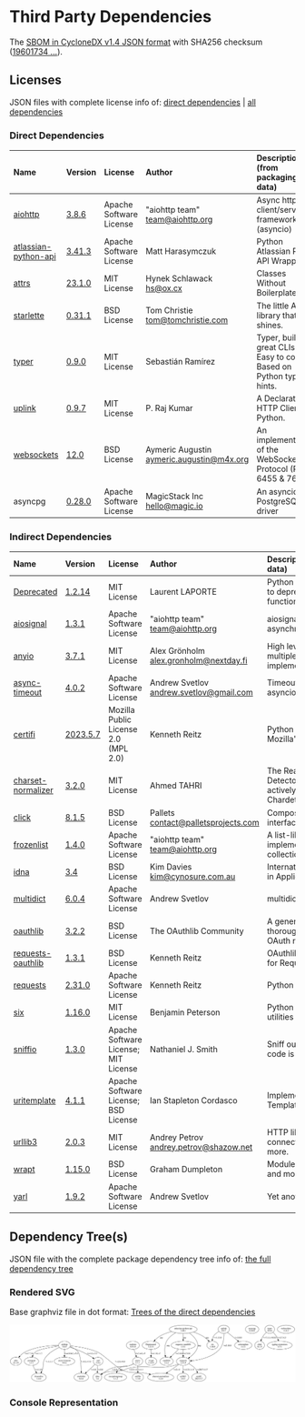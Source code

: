 # Third Party Dependencies

<!--[[[fill sbom_sha256()]]]-->
The [SBOM in CycloneDX v1.4 JSON format](https://git.sr.ht/~sthagen/aikasilta/blob/default/etc/sbom/cdx.json) with SHA256 checksum ([19601734 ...](https://git.sr.ht/~sthagen/aikasilta/blob/default/etc/sbom/cdx.json.sha256 "sha256:196017340f8a1f30ae626267a98a92544e3ddb687b6be8e09e8cde0743b7b993")).
<!--[[[end]]] (checksum: 613492aa7faa25aa25fd3c29fc3b10d6)-->
## Licenses 

JSON files with complete license info of: [direct dependencies](direct-dependency-licenses.json) | [all dependencies](all-dependency-licenses.json)

### Direct Dependencies

<!--[[[fill direct_dependencies_table()]]]-->
| Name                                                                          | Version                                                         | License                 | Author                                      | Description (from packaging data)                                  |
|:------------------------------------------------------------------------------|:----------------------------------------------------------------|:------------------------|:--------------------------------------------|:-------------------------------------------------------------------|
| [aiohttp](https://github.com/aio-libs/aiohttp)                                | [3.8.6](https://pypi.org/project/aiohttp/3.8.6/)                | Apache Software License | "aiohttp team" <team@aiohttp.org>           | Async http client/server framework (asyncio)                       |
| [atlassian-python-api](https://github.com/atlassian-api/atlassian-python-api) | [3.41.3](https://pypi.org/project/atlassian-python-api/3.41.3/) | Apache Software License | Matt Harasymczuk                            | Python Atlassian REST API Wrapper                                  |
| [attrs](https://www.attrs.org/en/stable/changelog.html)                       | [23.1.0](https://pypi.org/project/attrs/23.1.0/)                | MIT License             | Hynek Schlawack <hs@ox.cx>                  | Classes Without Boilerplate                                        |
| [starlette](https://github.com/encode/starlette)                              | [0.31.1](https://pypi.org/project/starlette/0.31.1/)            | BSD License             | Tom Christie <tom@tomchristie.com>          | The little ASGI library that shines.                               |
| [typer](https://github.com/tiangolo/typer)                                    | [0.9.0](https://pypi.org/project/typer/0.9.0/)                  | MIT License             | Sebastián Ramírez                           | Typer, build great CLIs. Easy to code. Based on Python type hints. |
| [uplink](https://uplink.readthedocs.io/)                                      | [0.9.7](https://pypi.org/project/uplink/0.9.7/)                 | MIT License             | P. Raj Kumar                                | A Declarative HTTP Client for Python.                              |
| [websockets](https://github.com/python-websockets/websockets)                 | [12.0](https://pypi.org/project/websockets/12.0/)               | BSD License             | Aymeric Augustin <aymeric.augustin@m4x.org> | An implementation of the WebSocket Protocol (RFC 6455 & 7692)      |
| asyncpg                                                                       | [0.28.0](https://pypi.org/project/asyncpg/0.28.0/)              | Apache Software License | MagicStack Inc <hello@magic.io>             | An asyncio PostgreSQL driver                                       |
<!--[[[end]]] (checksum: fb2a1f48f71e7a3a10e5f94288c78509)-->

### Indirect Dependencies

<!--[[[fill indirect_dependencies_table()]]]-->
| Name                                                                | Version                                                     | License                              | Author                                    | Description (from packaging data)                                                                       |
|:--------------------------------------------------------------------|:------------------------------------------------------------|:-------------------------------------|:------------------------------------------|:--------------------------------------------------------------------------------------------------------|
| [Deprecated](https://github.com/tantale/deprecated)                 | [1.2.14](https://pypi.org/project/Deprecated/1.2.14/)       | MIT License                          | Laurent LAPORTE                           | Python @deprecated decorator to deprecate old python classes, functions or methods.                     |
| [aiosignal](https://github.com/aio-libs/aiosignal)                  | [1.3.1](https://pypi.org/project/aiosignal/1.3.1/)          | Apache Software License              | "aiohttp team" <team@aiohttp.org>         | aiosignal: a list of registered asynchronous callbacks                                                  |
| [anyio](https://anyio.readthedocs.io/en/stable/versionhistory.html) | [3.7.1](https://pypi.org/project/anyio/3.7.1/)              | MIT License                          | Alex Grönholm <alex.gronholm@nextday.fi>  | High level compatibility layer for multiple asynchronous event loop implementations                     |
| [async-timeout](https://github.com/aio-libs/async-timeout)          | [4.0.2](https://pypi.org/project/async-timeout/4.0.2/)      | Apache Software License              | Andrew Svetlov <andrew.svetlov@gmail.com> | Timeout context manager for asyncio programs                                                            |
| [certifi](https://github.com/certifi/python-certifi)                | [2023.5.7](https://pypi.org/project/certifi/2023.5.7/)      | Mozilla Public License 2.0 (MPL 2.0) | Kenneth Reitz                             | Python package for providing Mozilla's CA Bundle.                                                       |
| [charset-normalizer](https://github.com/Ousret/charset_normalizer)  | [3.2.0](https://pypi.org/project/charset-normalizer/3.2.0/) | MIT License                          | Ahmed TAHRI                               | The Real First Universal Charset Detector. Open, modern and actively maintained alternative to Chardet. |
| [click](https://palletsprojects.com/p/click/)                       | [8.1.5](https://pypi.org/project/click/8.1.5/)              | BSD License                          | Pallets <contact@palletsprojects.com>     | Composable command line interface toolkit                                                               |
| [frozenlist](https://github.com/aio-libs/frozenlist)                | [1.4.0](https://pypi.org/project/frozenlist/1.4.0/)         | Apache Software License              | "aiohttp team" <team@aiohttp.org>         | A list-like structure which implements collections.abc.MutableSequence                                  |
| [idna](https://github.com/kjd/idna)                                 | [3.4](https://pypi.org/project/idna/3.4/)                   | BSD License                          | Kim Davies <kim@cynosure.com.au>          | Internationalized Domain Names in Applications (IDNA)                                                   |
| [multidict](https://github.com/aio-libs/multidict)                  | [6.0.4](https://pypi.org/project/multidict/6.0.4/)          | Apache Software License              | Andrew Svetlov                            | multidict implementation                                                                                |
| [oauthlib](https://github.com/oauthlib/oauthlib)                    | [3.2.2](https://pypi.org/project/oauthlib/3.2.2/)           | BSD License                          | The OAuthlib Community                    | A generic, spec-compliant, thorough implementation of the OAuth request-signing logic                   |
| [requests-oauthlib](https://github.com/requests/requests-oauthlib)  | [1.3.1](https://pypi.org/project/requests-oauthlib/1.3.1/)  | BSD License                          | Kenneth Reitz                             | OAuthlib authentication support for Requests.                                                           |
| [requests](https://requests.readthedocs.io)                         | [2.31.0](https://pypi.org/project/requests/2.31.0/)         | Apache Software License              | Kenneth Reitz                             | Python HTTP for Humans.                                                                                 |
| [six](https://github.com/benjaminp/six)                             | [1.16.0](https://pypi.org/project/six/1.16.0/)              | MIT License                          | Benjamin Peterson                         | Python 2 and 3 compatibility utilities                                                                  |
| [sniffio](https://github.com/python-trio/sniffio)                   | [1.3.0](https://pypi.org/project/sniffio/1.3.0/)            | Apache Software License; MIT License | Nathaniel J. Smith                        | Sniff out which async library your code is running under                                                |
| [uritemplate](https://uritemplate.readthedocs.org)                  | [4.1.1](https://pypi.org/project/uritemplate/4.1.1/)        | Apache Software License; BSD License | Ian Stapleton Cordasco                    | Implementation of RFC 6570 URI Templates                                                                |
| [urllib3](https://github.com/urllib3/urllib3/blob/main/CHANGES.rst) | [2.0.3](https://pypi.org/project/urllib3/2.0.3/)            | MIT License                          | Andrey Petrov <andrey.petrov@shazow.net>  | HTTP library with thread-safe connection pooling, file post, and more.                                  |
| [wrapt](https://github.com/GrahamDumpleton/wrapt)                   | [1.15.0](https://pypi.org/project/wrapt/1.15.0/)            | BSD License                          | Graham Dumpleton                          | Module for decorators, wrappers and monkey patching.                                                    |
| [yarl](https://github.com/aio-libs/yarl/)                           | [1.9.2](https://pypi.org/project/yarl/1.9.2/)               | Apache Software License              | Andrew Svetlov                            | Yet another URL library                                                                                 |
<!--[[[end]]] (checksum: cca10dabeaeb915fbc4a9928d9bea343)-->

## Dependency Tree(s)

JSON file with the complete package dependency tree info of: [the full dependency tree](package-dependency-tree.json)

### Rendered SVG

Base graphviz file in dot format: [Trees of the direct dependencies](package-dependency-tree.dot.txt)

<img src="./package-dependency-tree.svg" alt="Trees of the direct dependencies" title="Trees of the direct dependencies"/>

### Console Representation

<!--[[[fill dependency_tree_console_text()]]]-->
````console

````
<!--[[[end]]] (checksum: 3c785458cb78583f093698f578ae7d19)-->
